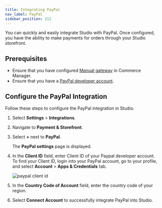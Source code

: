 ```yaml
---
title: Integrating PayPal
nav_label: PayPal
sidebar_position: 212
---
```


You can quickly and easily integrate Studio with PayPal. Once configured, you have the ability to make payments for orders through your Studio storefront.

## Prerequisites

- Ensure that you have configured [Manual gateway](/docs/commerce-cloud/payments/payment-gateway-cm/configure-other-payment-gateways#enabling-manual-gateway) in Commerce Manager.
- Ensure that you have a [PayPal developer account](https://developer.paypal.com).

## Configure the PayPal Integration

Follow these steps to configure the PayPal integration in Studio.

1. Select **Settings** > **Integrations**.
2. Navigate to **Payment & Storefront**.
3. Select **+** next to **PayPal**.

    The **PayPal settings** page is displayed.
4. In the **Client ID** field, enter Client ID of your Paypal developer account. To find your Client ID, login into your PayPal account, go to your profile, and select **Account** > **Apps & Credentials** tab.

    ![paypal client id](/assets/paypal-client-id.png)

5. In the **Country Code of Account** field, enter the country code of your region.
6. Select **Connect Account** to successfully integrate PayPal into Studio.






